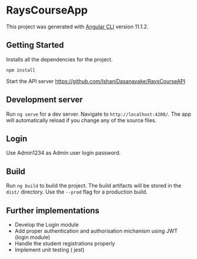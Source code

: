 # RaysCourseApp

This project was generated with [Angular CLI](https://github.com/angular/angular-cli) version 11.1.2.

## Getting Started
Installs all the dependencies for the project.

`npm install`

Start the API server https://github.com/IshaniDasanayake/RaysCourseAPI

## Development server

Run `ng serve` for a dev server. Navigate to `http://localhost:4200/`. The app will automatically reload if you change any of the source files.

## Login
Use Admin1234 as Admin user login password.

## Build

Run `ng build` to build the project. The build artifacts will be stored in the `dist/` directory. Use the `--prod` flag for a production build.

## Further implementations
- Develop the Login module
- Add proper authentication and authorisation michanism using JWT (login module)
- Handle the student registrations properly
- Implement unit testing ( jest)

